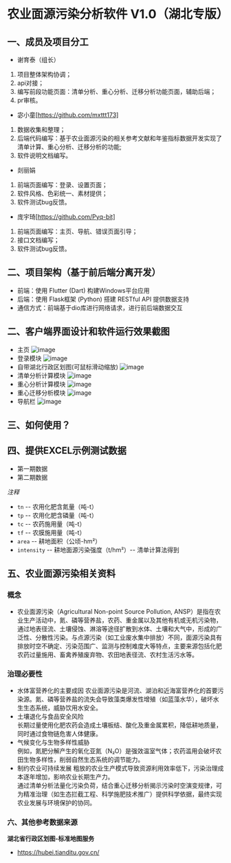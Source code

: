 # 农业面源污染分析软件 V1.0（湖北专版）
## 一、成员及项目分工
- 谢育泰（组长）
1. 项目整体架构协调；
2. api对接；
3. 编写前段功能页面：清单分析、重心分析、迁移分析功能页面，辅助后端；
4. pr审核。
- 宓小童[https://github.com/mxttt173]
1. 数据收集和整理；
2. 后端代码编写：基于农业面源污染的相关参考文献和年鉴指标数据开发实现了清单计算、重心分析、迁移分析的功能;
3. 软件说明文档编写。
- 剡丽娟
1. 前端页面编写：登录、设置页面；
2. 软件风格、色彩统一、素材提供；
3. 软件测试bug反馈。
- 庞宇琦[https://github.com/Pyq-bit]
1. 前端页面编写：主页、导航、错误页面引导；
2. 接口文档编写；
3. 软件测试bug反馈。
  
## 二、项目架构（基于前后端分离开发）
- 前端：使用 Flutter (Dart) 构建Windows平台应用
- 后端：使用 Flask框架 (Python) 搭建 RESTful API 提供数据支持
- 通信方式：前端基于dio库进行网络请求，进行前后端数据交互

## 二、客户端界面设计和软件运行效果截图
- 主页
   ![image](https://github.com/user-attachments/assets/dc895dc9-57aa-474a-8cf7-bb2255e36dc2)
- 登录模块
   ![image](https://github.com/user-attachments/assets/3fd1d907-8091-45f5-b2f3-74a094310fef)
- 自带湖北行政区划图(可鼠标滑动缩放)
   ![image](https://github.com/user-attachments/assets/9178b183-662a-47bd-bef4-82eec2580d1f)
- 清单分析计算模块
   ![image](https://github.com/user-attachments/assets/4a72552f-5edf-46c9-abaf-8b24cd61df4a)
- 重心分析计算模块
   ![image](https://github.com/user-attachments/assets/674d16e3-f546-4f7a-b3af-1cec007c7b9b)
- 重心迁移分析模块
   ![image](https://github.com/user-attachments/assets/1b66b99f-15aa-4232-bd1f-387fa4778851)
- 导航栏
  ![image](https://github.com/user-attachments/assets/b17e3576-bab6-44fc-9aaa-18f2af89e852)

## 三、如何使用？

## 四、提供EXCEL示例测试数据
- 第一期数据
- 第二期数据

*注释*
   - `tn` -- 农用化肥含氮量（吨-t）
   - `tp` -- 农用化肥含磷量（吨-t）
   - `tc` -- 农药施用量（吨-t）
   - `tf` -- 农膜施用量（吨-t）
   - `area` -- 耕地面积（公顷-hm²）
   - `intensity` -- 耕地面源污染强度（t/hm²）-- 清单计算法得到
     
## 五、农业面源污染相关资料
### 概念
- 农业面源污染（Agricultural Non-point Source Pollution, ANSP）是指在农业生产活动中，氮、磷等营养盐，农药、重金属以及其他有机或无机污染物，通过地表径流、土壤侵蚀、淋溶等途径扩散到水体、土壤和大气中，形成的广泛性、分散性污染。与点源污染（如工业废水集中排放）不同，面源污染具有排放时空不确定、污染范围广、监测与控制难度大等特点，主要来源包括化肥农药过量施用、畜禽养殖废弃物、农田地表径流、农村生活污水等。

### 治理必要性
- 水体富营养化的主要成因 
   农业面源污染是河流、湖泊和近海富营养化的首要污染源。氮、磷等营养盐的流失会导致藻类爆发性增殖（如蓝藻水华），破坏水生生态系统，威胁饮用水安全。
- 土壤退化与食品安全风险  
   长期过量使用化肥农药会造成土壤板结、酸化及重金属累积，降低耕地质量，同时通过食物链危害人体健康。
- 气候变化与生物多样性威胁  
   例如，氮肥分解产生的氧化亚氮（N₂O）是强效温室气体；农药滥用会破坏农田生物多样性，削弱自然生态系统的调节能力。
- 制约农业可持续发展
   粗放的农业生产模式导致资源利用效率低下，污染治理成本逐年增加，影响农业长期生产力。  
   通过清单分析法量化污染负荷，结合重心迁移分析揭示污染时空演变规律，可为精准治理（如生态拦截工程、科学施肥技术推广）提供科学依据，最终实现农业发展与环境保护的协同。
   
### 六、其他参考数据来源
**湖北省行政区划图-标准地图服务**
- https://hubei.tianditu.gov.cn/


